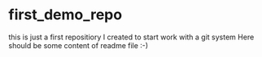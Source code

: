# first_demo_repo
this is just a first repositiory I created to start work with a git system
Here should be some content of readme file :-)
